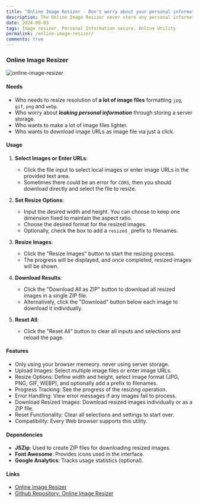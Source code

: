 ```yaml
---
title: "Online Image Resizer - Don't worry about your personal information"
description: The Online Image Resizer never store any personal information. This Util supports a lot of amount processing.
date: 2024-09-03
tags: Image resizer, Personal Information secure, Online Utility
permalink: /online-image-resizer/
comments: true
---
```


### Online Image Resizer

<img src="{{site.assets}}{{ page.permalink }}onlineImageResizer.JPG" alt="online-image-resizer">

#### Needs

- Who needs to resize resolution of **a lot of image files** formatting `jpg`, `gif`, `png` and `webp`.
- Who worry about **_leaking personal information_** through storing a server storage.
- Who wants to make a lot of image files lighter.
- Who wants to download image URLs as image file via just a click.

#### Usage

1. **Select Images or Enter URLs**:
   - Click the file input to select local images or enter image URLs in the provided text area.
   - Sometimes there could be an error for `CORS`, then you should download directly and select the file to resize.
2. **Set Resize Options**:

   - Input the desired width and height. You can choose to keep one dimension fixed to maintain the aspect ratio.
   - Choose the desired format for the resized images.
   - Optionally, check the box to add a `resized_` prefix to filenames.

3. **Resize Images**:

   - Click the "Resize Images" button to start the resizing process.
   - The progress will be displayed, and once completed, resized images will be shown.

4. **Download Results**:

   - Click the "Download All as ZIP" button to download all resized images in a single ZIP file.
   - Alternatively, click the "Download" button below each image to download it individually.

5. **Reset All**:
   - Click the "Reset All" button to clear all inputs and selections and reload the page.

#### Features

- Only using your browser memeory. never using server storage.
- Upload Images: Select multiple image files or enter image URLs.
- Resize Options: Define width and height, select image format (JPG, PNG, GIF, WEBP), and optionally add a prefix to filenames.
- Progress Tracking: See the progress of the resizing operation.
- Error Handling: View error messages if any images fail to process.
- Download Resized Images: Download resized images individually or as a ZIP file.
- Reset Functionality: Clear all selections and settings to start over.
- Compatibility: Every Web browser supports this utility.

#### Dependencies

- **JSZip**: Used to create ZIP files for downloading resized images.
- **Font Awesome**: Provides icons used in the interface.
- **Google Analytics**: Tracks usage statistics (optional).

#### Links

- [Online Image Resizer](https://saramjh.github.io/resizeIMG)
- [Github Repository: Online Image Resizer](https://github.com/saramjh/resizeIMG)
